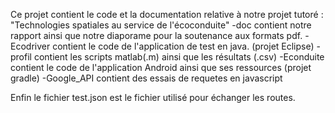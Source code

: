 Ce projet contient le code et la documentation relative à notre projet tutoré : "Technologies spatiales au service de l'écoconduite"
-doc contient notre rapport ainsi que notre diaporame pour la soutenance aux formats pdf.
-Ecodriver contient le code de l'application de test en java. (projet Eclipse)
-profil contient les scripts matlab(.m) ainsi que les résultats (.csv)
-Econduite contient le code de l'application Android ainsi que ses ressources (projet gradle)
-Google_API contient des essais de requetes en javascript


Enfin le fichier test.json est le fichier utilisé pour échanger les routes.

